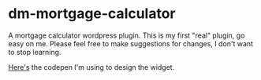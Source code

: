 # dm-mortgage-calculator
A mortgage calculator wordpress plugin. This is my first "real" plugin, go easy on me. Please feel free to make suggestions for changes, I don't want to stop learning.

[Here's](http://codepen.io/derekmorash/pen/mJGKoW) the codepen I'm using to design the widget.
